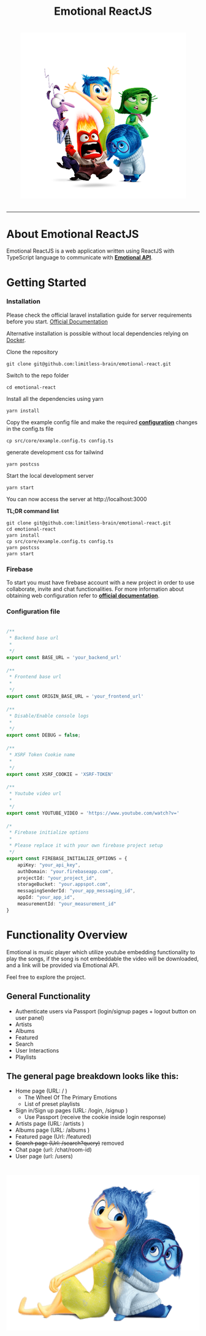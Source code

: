 # <p align="center">Emotional ReactJS</p>
# <p align="center">![Emotional API](logo.png)</p>

--------

# About Emotional ReactJS

Emotional ReactJS is a web application written using ReactJS with TypeScript language to communicate with [**Emotional API**](https://github.com/limitless-brain/emotional-backend).

# Getting Started
### Installation

Please check the official laravel installation guide for server requirements before you start. [Official Documentation](https://laravel.com/docs/8.x/installation)

Alternative installation is possible without local dependencies relying on [Docker](#docker).

Clone the repository

    git clone git@github.com:limitless-brain/emotional-react.git

Switch to the repo folder

    cd emotional-react

Install all the dependencies using yarn

    yarn install

Copy the example config file and make the required [**configuration**](#configuration-file) changes in the config.ts file

    cp src/core/example.config.ts config.ts

generate development css for tailwind

    yarn postcss

Start the local development server

    yarn start

You can now access the server at http://localhost:3000

**TL;DR command list**

    git clone git@github.com:limitless-brain/emotional-react.git
    cd emotional-react
    yarn install
    cp src/core/example.config.ts config.ts
    yarn postcss
    yarn start

### Firebase
To start you must have firebase account with a new project in order to use collaborate, invite and chat functionalities.
For more information about obtaining web configuration refer to [**official documentation**](https://firebase.google.com/docs/web/setup#config-object).

### Configuration file

```typescript jsx

/**
 * Backend base url
 *
 */
export const BASE_URL = 'your_backend_url'

/**
 * Frontend base url
 *
 */
export const ORIGIN_BASE_URL = 'your_frontend_url'

/**
 * Disable/Enable console logs
 *
 */
export const DEBUG = false;

/**
 * XSRF Token Cookie name
 *
 */
export const XSRF_COOKIE = 'XSRF-TOKEN'

/**
 * Youtube video url
 *
 */
export const YOUTUBE_VIDEO = 'https://www.youtube.com/watch?v='

/*
 * Firebase initialize options
 *
 * Please replace it with your own firebase project setup
 */
export const FIREBASE_INITIALIZE_OPTIONS = {
    apiKey: "your_api_key",
    authDomain: "your.firebaseapp.com",
    projectId: "your_project_id",
    storageBucket: "your.appspot.com",
    messagingSenderId: "your_app_messaging_id",
    appId: "your_app_id",
    measurementId: "your_measurement_id"
}
```

# Functionality Overview
Emotional is music player which utilize youtube embedding functionality to play
the songs, if the song is not embeddable the video will be downloaded, and a link will be provided via Emotional API.

Feel free to explore the project.

## General Functionality
* Authenticate users via Passport (login/signup pages + logout button on user panel)
* Artists
* Albums
* Featured
* Search
* User Interactions
* Playlists

## The general page breakdown looks like this:

* Home page (URL: / )
  * The Wheel Of The Primary Emotions
  * List of preset playlists
* Sign in/Sign up pages (URL: /login, /signup )
  * Use Passport (receive the cookie inside login response)
* Artists page (URL: /artists )
* Albums page (URL: /albums )
* Featured page (Url: /featured)
* ~~Search page (Url: /search?query)~~ removed
* Chat page (url: /chat/room-id)
* User page (url: /users)

# ![Emotional](src/core/providers/emotion/assets/joy_sadness.png)
